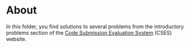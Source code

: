 # About

In this folder, you find solutions to several problems from the introductory problems section of the [Code Submission Evaluation System](https://cses.fi/) (CSES) website.